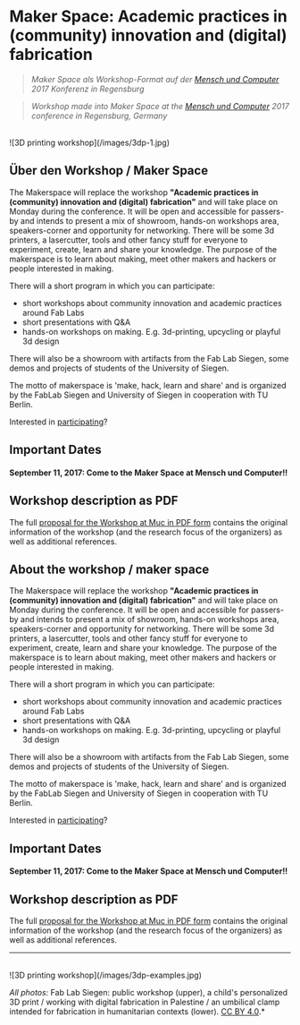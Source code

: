 # Maker Space: Academic practices in (community) innovation and (digital) fabrication

> *Maker Space als Workshop-Format auf der [Mensch und Computer](http://muc2017.mensch-und-computer.de/) 2017 Konferenz in Regensburg*

> *Workshop made into Maker Space at the [Mensch und Computer](http://muc2017.mensch-und-computer.de/) 2017 conference in Regensburg, Germany*


</br>
![3D printing workshop](/images/3dp-1.jpg)

## Über den Workshop / Maker Space

The Makerspace will replace the workshop **"Academic practices in (community) innovation and (digital) fabrication"** and will take place on Monday during the conference. It will be open and accessible for passers-by and intends to present a mix of showroom, hands-on workshops area, speakers-corner and opportunity for networking. There will be some 3d printers, a lasercutter, tools and other fancy stuff for everyone to experiment, create, learn and share your knowledge.
The purpose of the makerspace is to learn about making, meet other makers and hackers or people interested in making.

There will a short program in which you can participate:

* short workshops about community innovation and academic practices around Fab Labs
* short presentations with Q&A
* hands-on workshops on making. E.g. 3d-printing, upcycling or playful 3d design

There will also be a showroom with artifacts from the Fab Lab Siegen, some demos and projects of students of the University of Siegen.

The motto of makerspace is 'make, hack, learn and share' and is organized by the FabLab Siegen and University of Siegen in cooperation with TU Berlin.

Interested in [participating](/participate)?

## Important Dates
#### September 11, 2017: Come to the Maker Space at Mensch und Computer!!

## Workshop description as PDF

The full [proposal for the Workshop at Muc in PDF form](/images/2017MuCwsdigifabacademicpractices.pdf) contains the original information of the workshop (and the research focus of the organizers) as well as additional references.

## About the workshop / maker space

The Makerspace will replace the workshop **"Academic practices in (community) innovation and (digital) fabrication"** and will take place on Monday during the conference. It will be open and accessible for passers-by and intends to present a mix of showroom, hands-on workshops area, speakers-corner and opportunity for networking. There will be some 3d printers, a lasercutter, tools and other fancy stuff for everyone to experiment, create, learn and share your knowledge.
The purpose of the makerspace is to learn about making, meet other makers and hackers or people interested in making.

There will a short program in which you can participate:

* short workshops about community innovation and academic practices around Fab Labs
* short presentations with Q&A
* hands-on workshops on making. E.g. 3d-printing, upcycling or playful 3d design

There will also be a showroom with artifacts from the Fab Lab Siegen, some demos and projects of students of the University of Siegen.

The motto of makerspace is 'make, hack, learn and share' and is organized by the FabLab Siegen and University of Siegen in cooperation with TU Berlin.

Interested in [participating](/participate)?

## Important Dates
#### September 11, 2017: Come to the Maker Space at Mensch und Computer!!

## Workshop description as PDF

The full [proposal for the Workshop at Muc in PDF form](/images/2017MuCwsdigifabacademicpractices.pdf) contains the original information of the workshop (and the research focus of the organizers) as well as additional references.


----
</br>
![3D printing workshop](/images/3dp-examples.jpg)

*All photos:* Fab Lab Siegen: public workshop (upper), a child's personalized 3D print / working with digital fabrication in Palestine / an umbilical clamp intended for fabrication in humanitarian contexts (lower). [CC BY 4.0](https://creativecommons.org/licenses/by/4.0/).*
